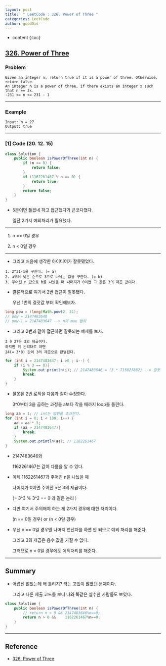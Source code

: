 ```yaml
---
layout: post
title:  " LeetCode : 326. Power of Three "
categories: LeetCode
author: goodGid
---
```

* content
{:toc}

## [326. Power of Three](https://leetcode.com/problems/power-of-three/)

### Problem

```
Given an integer n, return true if it is a power of three. Otherwise, return false.
An integer n is a power of three, if there exists an integer x such that n == 3x.
-231 <= n <= 231 - 1
```




---

### Example

```
Input: n = 27
Output: true
```

---

### [1] Code (20. 12. 15)

``` java
class Solution {
    public boolean isPowerOfThree(int n) {
        if (n <= 0) {
            return false;
        }
        if (1162261467 % n == 0) {
            return true;
        }
        return false;
    }
}
```

* 5분이면 풀겠네 하고 접근했다가 큰코다쳤다.

  일단 2가지 예외처리가 필요했다.

---

1. n == 0일 경우

2. n < 0일 경우

---

* 그리고 처음에 생각한 아이디어가 잘못됐었다.

```
1. 2^31-1을 구한다. (= a)
2. a부터 낮은 순으로 3으로 나뉘는 값을 구한다. (= b)
3. 주어진 n 값으로 b를 나눴을 때 나머지가 0이면 그 값은 3의 제곱 값이다.
```

* 결론적으로 여기서 2번 접근이 잘못됐다.

  우선 1번의 결괏값 부터 확인해보자.

``` java
long pow = (long)Math.pow(2, 31);
// pow = 2147483648
// pow-1 = 2147483647 --> n의 max 범위
```

* 그리고 2번과 같이 접근하면 잘못되는 예제를 보자.

```
3 9 27은 3의 제곱이다.
하지만 위 논리대로 하면 
24(= 3*8) 값이 3의 제곱으로 판별된다.
```

``` java
for (int i = 2147483647; i >0 ; i--) {
    if (i % 3 == 0){
        System.out.println(i); // 2147483646 = (3 * 715827882) --> 잘못된 값
        break;
    }
}
```

* 잘못된 2번 로직을 다음과 같이 수정한다.

  3^0부터 3을 곱하는 과정을 a보다 작을 때까지 loop를 돌린다.


``` java
long aa = 1; // int는 범위를 초과한다.
for (int i = 0; i < 100; i++) {
    aa = aa * 3;
    if (aa > 2147483647){
        break;
    }
    System.out.println(aa); // 1162261467
}
```

* 2147483646와

  1162261467는 값이 다름을 알 수 있다.

* 이제 1162261467과 주어진 n을 나눴을 때 

  나머지가 0이면 주어진 n은 3의 제곱이다.

  (= 3^3 % 3^2 == 0 과 같은 논리 )

* 다만 여기서 주의해야 하는 게 2가지 경우에 대한 처리이다.

  (n == 0일 경우) or (n < 0일 경우)

* 우선 n == 0일 경우엔 나머지 연산자를 하면 안 되므로 예외 처리를 해준다.

  그리고 3의 제곱은 음수 값을 가질 수 없다.

  그러므로 n < 0일 경우에도 예외처리를 해준다.



---

## Summary

* 어렵진 않았는데 왜 틀리지? 라는 고민이 많았던 문제이다.

  그리고 다른 제출 코드를 보니 나와 똑같은 실수한 사람들도 보였다.

``` java
class Solution {
    public boolean isPowerOfThree(int n) {   
        // return n > 0 && 2147483646%n==0;
        return n > 0 &&    1162261467%n==0;
    }
}
```




---

## Reference

* [326. Power of Three](https://leetcode.com/problems/power-of-three/)